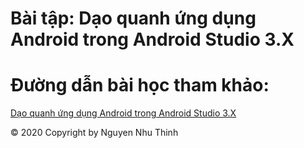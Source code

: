 # Bài tập: Dạo quanh ứng dụng Android trong Android Studio 3.X
# Đường dẫn bài học tham khảo:
<a href="https://ngocminhtran.com/2018/07/11/dao-quanh-ung-dung-android-trong-android-studio-3-x/">Dạo quanh ứng dụng Android trong Android Studio 3.X</a>



© 2020 Copyright by Nguyen Nhu Thinh
